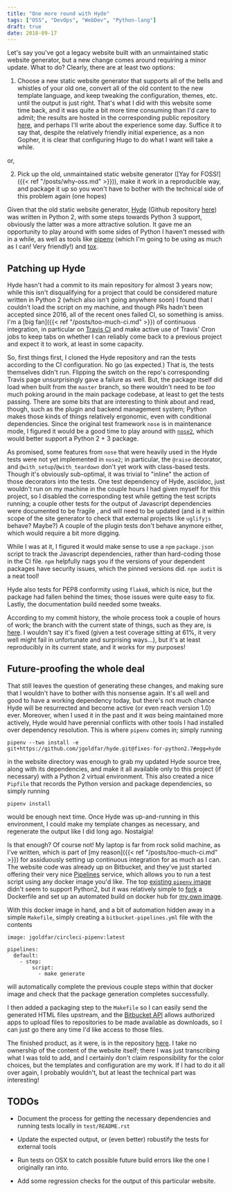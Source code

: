 ```yaml
---
title: "One more round with Hyde"
tags: ["OSS", "DevOps", "WebDev", "Python-lang"]
draft: true
date: 2018-09-17
---
```


Let's say you've got a legacy website built with an unmaintained static website generator, but a new change comes around requiring a minor update.
What to do?
Clearly, there are at least two options:

1) Choose a new static website generator that supports all of the bells and whistles of your old one, convert all of the old content to the new template language, and keep tweaking the configuration, themes, etc. until the output is just right.
That's what I did with this website some time back, and it was quite a bit more time consuming than I'd care to admit; the results are hosted in the corresponding public repository [here](https://bitbucket.org/jgoldfar/personal-site), and perhaps I'll write about the experience some day.
Suffice it to say that, despite the relatively friendly initial experience, as a non Gopher, it is clear that configuring Hugo to do what I want will take a while.

or,

2) Pick up the old, unmaintained static website generator ([Yay for FOSS!]({{< ref "/posts/why-oss.md" >}})), make it work in a reproducible way, and package it up so you won't have to bother with the technical side of this problem again (one hopes)

Given that the old static website generator, [Hyde](http://hyde.github.io/) (Github repository [here](https://github.com/hyde/hyde)) was written in Python 2, with some steps towards Python 3 support, obviously the latter was a more attractive solution.
It gave me an opportunity to play around with some sides of Python I haven't messed with in a while, as well as tools like [pipenv](https://pipenv.readthedocs.io/en/latest/) (which I'm going to be using as much as I can! Very friendly!) and [tox](https://pypi.org/project/tox/).

## Patching up Hyde

Hyde hasn't had a commit to its main repository for almost 3 years now; while this isn't disqualifying for a project that could be considered mature written in Python 2 (which also isn't going anywhere soon) I found that I couldn't load the script on my machine, and though PRs hadn't been accepted since 2016, all of the recent ones failed CI, so something is amiss.
I'm a [big fan]({{< ref "/posts/too-much-ci.md" >}}) of continuous integration, in particular on [Travis CI](https://travis-ci.org/) and make active use of Travis' Cron jobs to keep tabs on whether I can reliably come back to a previous project and expect it to work, at least in some capacity.

So, first things first, I cloned the Hyde repository and ran the tests according to the CI configuration.
No go (as expected.)
That is, the tests themselves didn't run.
Flipping the switch on the repo's corresponding Travis page unsurprisingly gave a failure as well.
But, the package itself did load when built from the `master` branch, so there wouldn't need to be _too_ much poking around in the main package codebase, at least to get the tests passing.
There are some bits that are interesting to think about and read, though, such as the plugin and backend management system; Python makes those kinds of things relatively ergonomic, even with conditional dependencies.
Since the original test framework `nose` is in maintenance mode, I figured it would be a good time to play around with [`nose2`](https://github.com/nose-devs/nose2), which would better support a Python 2 + 3 package.

As promised, some features from `nose` that were heavily used in the Hyde tests were not yet implemented in `nose2`; in particular, the `@raise` decorator, and `@with_setup`/`@with_teardown` don't yet work with class-based tests.
Though it's obviously sub-optimal, it was trivial to "inline" the action of those decorators into the tests.
One test dependency of Hyde, asciidoc, just wouldn't run on my machine in the couple hours I had given myself for this project, so I disabled the corresponding test while getting the test scripts running; a couple other tests for the output of Javascript dependencies were documented to be fragile , and will need to be updated (and is it within scope of the site generator to check that external projects like `uglifyjs` behave? Maybe?)
A couple of the plugin tests don't behave anymore either, which would require a bit more digging.

While I was at it, I figured it would make sense to use a `npm` `package.json` script to track the Javascript dependencies, rather than hard-coding those in the CI file.
`npm` helpfully nags you if the versions of your dependent packages have security issues, which the pinned versions did. `npm audit` is a neat tool!

Hyde also tests for PEP8 conformity using `flake8`, which is nice, but the package had fallen behind the times; those issues were quite easy to fix.
Lastly, the documentation build needed some tweaks.

According to my commit history, the whole process took a couple of hours of work; the branch with the current state of things, such as they are, is [here](https://github.com/jgoldfar/hyde/commits/fixes-for-python27).
I wouldn't say it's fixed (given a test coverage sitting at 61%, it very well might fail in unfortunate and surprising ways...), but it's at least reproducibly in its current state, and it works for my purposes!


## Future-proofing the whole deal

That still leaves the question of generating these changes, and making sure that I wouldn't have to bother with this nonsense again.
It's all well and good to have a working dependency today, but there's not much chance Hyde will be resurrected and become active (or even reach version 1.0) ever.
Moreover, when I used it in the past and it _was_ being maintained more actively, Hyde would have perennial conflicts with other tools I had installed over dependency resolution.
This is where `pipenv` comes in; simply running

```
pipenv --two install -e git+https://github.com/jgoldfar/hyde.git@fixes-for-python2.7#egg=hyde
```

in the website directory was enough to grab my updated Hyde source tree, along with its dependencies, and make it all available only to this project (if necessary) with a Python 2 virtual environment.
This also created a nice `Pipfile` that records the Python version and package dependencies, so simply running

```
pipenv install
```

would be enough next time.
Once Hyde was up-and-running in this environment, I could make my template changes as necessary, and regenerate the output like I did long ago.
Nostalgia!

Is that enough?
Of course not!
My laptop is far from rock solid machine, as I've written, which is part of [my reason]({{< ref "/posts/too-much-ci.md" >}}) for assiduously setting up continuous integration for as much as I can.
The website code was already up on Bitbucket, and they've just started offering their very nice [Pipelines](https://confluence.atlassian.com/bitbucket/build-test-and-deploy-with-pipelines-792496469.html) service, which allows you to run a test script using any docker image you'd like.
The top [existing `pipenv` image](https://hub.docker.com/r/kennethreitz/pipenv/) didn't seem to support Python2, but it was relatively simple to [fork](https://github.com/jgoldfar/circleci-pipenv) a Dockerfile and set up an automated build on docker hub for [my own image](https://hub.docker.com/r/jgoldfar/circleci-pipenv/).

With this docker image in hand, and a bit of automation hidden away in a simple `Makefile`, simply creating a `bitbucket-pipelines.yml` file with the contents

```
image: jgoldfar/circleci-pipenv:latest

pipelines:
  default:
    - step:
        script:
          - make generate
```

will automatically complete the previous couple steps within that docker image and check that the package generation completes successfully.

I then added a packaging step to the `Makefile` so I can easily send the generated HTML files upstream, and the [Bitbucket API](https://developer.atlassian.com/bitbucket/api/2/reference/) allows authorized apps to upload files to repositories to be made available as downloads, so I can just go there any time I'd like access to those files.

The finished product, as it were, is in the repository [here](https://bitbucket.org/jgoldfar/drabdullasitegenerator/).
I take no ownership of the content of the website itself; there I was just transcribing what I was told to add, and I certainly don't claim responsibility for the color choices, but the templates and configuration are my work.
If I had to do it all over again, I probably wouldn't, but at least the technical part was interesting!

## TODOs

* Document the process for getting the necessary dependencies and running tests locally in `test/README.rst`

* Update the expected output, or (even better) robustify the tests for external tools

* Run tests on OSX to catch possible future build errors like the one I originally ran into.

* Add some regression checks for the output of this particular website.
